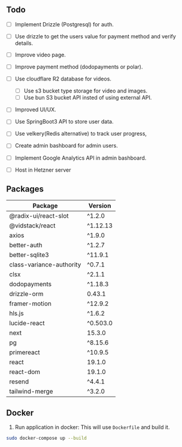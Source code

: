 ## Todo

- [ ] Implement Drizzle (Postgresql) for auth.
- [ ] Use drizzle to get the users value for payment method and verify details.
- [ ] Improve video page.
- [ ] Improve payment method (dodopayments or polar).
- [ ] Use cloudflare R2 database for videos.
    - [ ] Use s3 bucket type storage for video and images.
    - [ ] Use bun S3 bucket API insted of using external API.
- [ ] Improved UI/UX.
- [ ] Use SpringBoot3 API to store user data.
- [ ] Use velkery(Redis alternative) to track user progress,
- [ ] Create admin bashboard for admin users.
- [ ] Implement Google Analytics API in admin bashboard.
- [ ] Host in Hetzner server


## Packages

| Package                        | Version    |
|-------------------------------|------------|
| @radix-ui/react-slot          | ^1.2.0     |
| @vidstack/react               | ^1.12.13   |
| axios                         | ^1.9.0     |
| better-auth                   | ^1.2.7     |
| better-sqlite3                | ^11.9.1    |
| class-variance-authority      | ^0.7.1     |
| clsx                          | ^2.1.1     |
| dodopayments                  | ^1.18.3    |
| drizzle-orm                   | 0.43.1     |
| framer-motion                 | ^12.9.2    |
| hls.js                        | ^1.6.2     |
| lucide-react                  | ^0.503.0   |
| next                          | 15.3.0     |
| pg                            | ^8.15.6    |
| primereact                    | ^10.9.5    |
| react                         | 19.1.0     |
| react-dom                     | 19.1.0     |
| resend                        | ^4.4.1     |
| tailwind-merge                | ^3.2.0     |


## Docker

1. Run application in docker: This will use `Dockerfile` and build it.

```bash
sudo docker-compose up --build
```